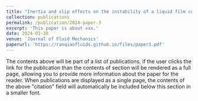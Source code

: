 ```yaml
---
title: "Inertia and slip effects on the instability of a liquid film coated on a fibre"
collection: publications
permalink: /publication/2024-paper-3
excerpt: 'This paper is about xxx.'
date: 2024-01-30
venue: 'Journal of Fluid Mechanics'
paperurl: 'https://ranqiaofluids.github.io/files/paper3.pdf'
---
```


The contents above will be part of a list of publications, if the user clicks the link for the publication than the contents of section will be rendered as a full page, allowing you to provide more information about the paper for the reader. When publications are displayed as a single page, the contents of the above "citation" field will automatically be included below this section in a smaller font.
